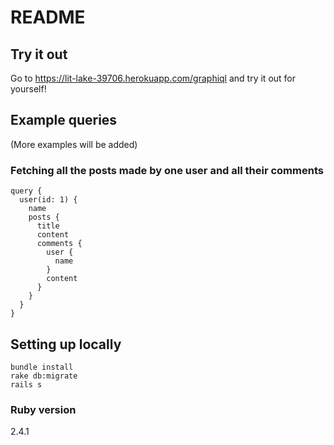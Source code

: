 # README

## Try it out

Go to https://lit-lake-39706.herokuapp.com/graphiql and try it out for yourself!

## Example queries
(More examples will be added)

### Fetching all the posts made by one user and all their comments
```
query {
  user(id: 1) {
    name
    posts {
      title
      content
      comments {
        user {
          name
        }
        content
      }
    }
  }
}
```

## Setting up locally

```
bundle install
rake db:migrate
rails s
```

### Ruby version

2.4.1
